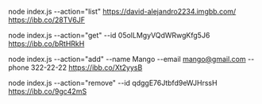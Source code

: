 
node index.js --action="list"
https://david-alejandro2234.imgbb.com/
https://ibb.co/28TV6JF


node index.js --action="get" --id 05olLMgyVQdWRwgKfg5J6
https://ibb.co/bRtHRkH


node index.js --action="add" --name Mango --email mango@gmail.com --phone 322-22-22
https://ibb.co/Xt2yysB


node index.js --action="remove" --id qdggE76Jtbfd9eWJHrssH
https://ibb.co/9gc42mS

